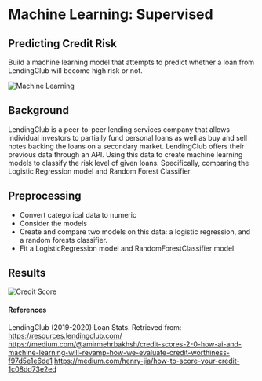 # Machine Learning: Supervised

## Predicting Credit Risk
Build a machine learning model that attempts to predict whether a loan from LendingClub will become high risk or not.

![Machine Learning](https://miro.medium.com/max/700/1*ELq-eqnwvsLUjfWNwSsOzQ.jpeg)


## Background

LendingClub is a peer-to-peer lending services company that allows individual investors to partially fund personal loans as well as buy and sell notes backing the loans on a secondary market. LendingClub offers their previous data through an API. Using this data to create machine learning models to classify the risk level of given loans. Specifically, comparing the Logistic Regression model and Random Forest Classifier.

## Preprocessing

* Convert categorical data to numeric
* Consider the models
* Create and compare two models on this data: a logistic regression, and a random forests classifier.
* Fit a LogisticRegression model and RandomForestClassifier model


## Results 

![Credit Score](https://miro.medium.com/max/1400/1*UDi7KpyFX8gwV1k7aeMS-g.jpeg)


#### References
LendingClub (2019-2020) Loan Stats. Retrieved from: https://resources.lendingclub.com/
https://medium.com/@amirmehrbakhsh/credit-scores-2-0-how-ai-and-machine-learning-will-revamp-how-we-evaluate-credit-worthiness-f97d5e1e6de1
https://medium.com/henry-jia/how-to-score-your-credit-1c08dd73e2ed
